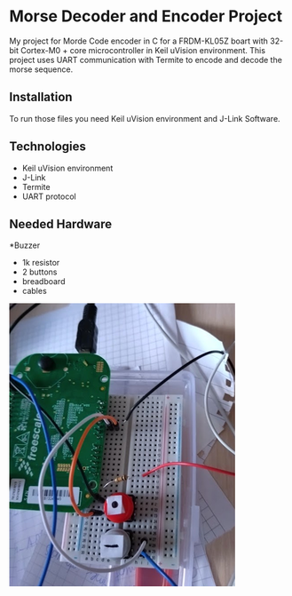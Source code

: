 # Morse Decoder and Encoder Project  
My project for Morde Code encoder in C for a FRDM-KL05Z boart with 32-bit Cortex-M0 + core microcontroller in Keil uVision environment. This project uses UART communication with Termite to encode and decode the morse sequence.
## Installation
To run those files you need Keil uVision environment and J-Link Software. 
## Technologies
* Keil uVision environment
* J-Link
* Termite
* UART protocol
## Needed Hardware
*Buzzer
* 1k resistor
* 2 buttons 
* breadboard
* cables
  
![morse](images/morse.png)

## 


